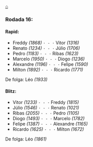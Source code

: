 [⌂](https://grupo-de-xadrez.github.io/)

### Rodada 16:

#### Rapid:

* Freddy *(1868)* `· - ·` Vitor *(1316)*  
* Renato *(1234)* `· - ·` Júlio *(1706)*  
* Pedro *(1183)* `· - ·` Ribas *(1623)*  
* Marcelo *(1950)* `· - ·` Diogo *(1236)*  
* Alexandre *(1196)* `· - ·` Felipe *(1590)*  
* Milton *(1892)* `· - ·` Ricardo *(1771)*  

De folga: Léo *(1933)*

#### Blitz:

* Vitor *(1233)* `· - ·` Freddy *(1815)*  
* Júlio *(1546)* `· - ·` Renato *(1021)*  
* Ribas *(2055)* `· - ·` Pedro *(1105)*  
* Diogo *(1493)* `· - ·` Marcelo *(1782)*  
* Felipe *(1387)* `· - ·` Alexandre *(1165)*  
* Ricardo *(1625)* `· - ·` Milton *(1672)*  

De folga: Léo *(1861)*


